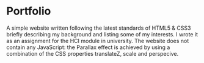# Portfolio
A simple website written following the latest standards of HTML5 &amp; CSS3 briefly describing my background and listing some of my interests. I wrote it as an assignment for the HCI module in university.
The website does not contain any JavaScript: the Parallax effect is achieved by using a combination of the CSS properties translateZ, scale and perspecive.
